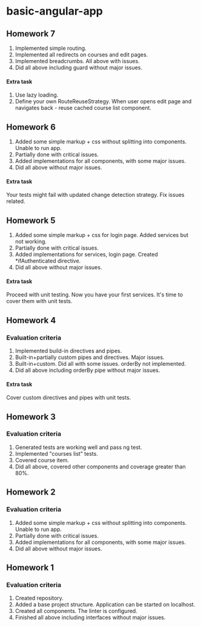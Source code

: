 # basic-angular-app


## Homework 7

1. Implemented simple routing.
2. Implemented all redirects on courses and edit pages.
3. Implemented breadcrumbs. All above with issues.
4. Did all above including guard without major issues.
#### Extra task
 1. Use lazy loading.
 2. Define your own RouteReuseStrategy. When user opens edit page and navigates back - reuse cached course list component.


## Homework 6

1. Added some simple markup + css without splitting into components. Unable to run app.
2. Partially done with critical issues.
3. Added implementations for all components, with some major issues.
4. Did all above without major issues.
#### Extra task
 Your tests might fail with updated change detection strategy. Fix issues related.


## Homework 5

1. Added some simple markup + css for login page. Added services but not working.
2. Partially done with critical issues.
3. Added implementations for services, login page. Created *ifAuthenticated directive.
4. Did all above without major issues.
#### Extra task
 Proceed with unit testing. Now you have your first services. It's time to cover them with unit tests.


## Homework 4

### Evaluation criteria

1. Implemented build-in directives and pipes.
2. Built-in+partially custom pipes and directives. Major issues.
3. Built-in+custom. Did all with some issues. orderBy not implemented.
4. Did all above including orderBy pipe without major issues.
#### Extra task
 Cover custom directives and pipes with unit tests.


## Homework 3

### Evaluation criteria

1. Generated tests are working well and pass ng test.
2. Implemented "courses list" tests.
3. Covered course item.
4. Did all above, covered other components and coverage greater than 80%.

## Homework 2

### Evaluation criteria

1. Added some simple markup + css without splitting into components. Unable to run app.
2. Partially done with critical issues.
3. Added implementations for all components, with some major issues.
4. Did all above without major issues.


## Homework 1

### Evaluation criteria

1. Created repository.
2. Added a base project structure. Application can be started on localhost.
3. Created all components. The linter is configured.
4. Finished all above including interfaces without major issues.